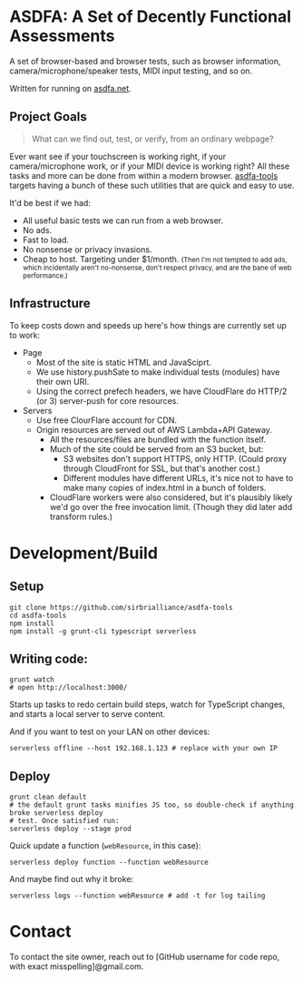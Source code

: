 # ASDFA: A Set of Decently Functional Assessments

A set of browser-based and browser tests, such as browser information, camera/microphone/speaker tests, MIDI input testing, and so on.

Written for running on [asdfa.net](https://asdfa.net/).

## Project Goals

> What can we find out, test, or verify, from an ordinary webpage?

Ever want see if your touchscreen is working right, if your camera/microphone work, or if your MIDI device is working right? All these tasks and more can be done from within a modern browser. [asdfa-tools](https://github.com/sirbrialliance/asdfa-tools/) targets having a bunch of these such utilities that are quick and easy to use.

It'd be best if we had:

- All useful basic tests we can run from a web browser.
- No ads.
- Fast to load.
- No nonsense or privacy invasions.
- Cheap to host. Targeting under $1/month. <small>(Then I'm not tempted to add ads, which incidentally aren't no-nonsense, don't respect privacy, and are the bane of web performance.)</small>

## Infrastructure

To keep costs down and speeds up here's how things are currently set up to work:

- Page
	- Most of the site is static HTML and JavaSciprt.
	- We use history.pushSate to make individual tests (modules) have their own URI.
	- Using the correct prefech headers, we have CloudFlare do HTTP/2 (or 3) server-push for core resources.
- Servers
	- Use free ClourFlare account for CDN.
	- Origin resources are served out of AWS Lambda+API Gateway.
		- All the resources/files are bundled with the function itself.
		- Much of the site could be served from an S3 bucket, but:
			- S3 websites don't support HTTPS, only HTTP. (Could proxy through CloudFront for SSL, but that's another cost.)
			- Different modules have different URLs, it's nice not to have to make many copies of index.html in a bunch of folders.
		- CloudFlare workers were also considered, but it's plausibly likely we'd go over the free invocation limit. (Though they did later add transform rules.)

# Development/Build

## Setup

	git clone https://github.com/sirbrialliance/asdfa-tools
	cd asdfa-tools
	npm install
	npm install -g grunt-cli typescript serverless

## Writing code:

	grunt watch
	# open http://localhost:3000/

Starts up tasks to redo certain build steps, watch for TypeScript changes, and starts a local server to serve content.

And if you want to test on your LAN on other devices:

	serverless offline --host 192.168.1.123 # replace with your own IP

## Deploy

	grunt clean default
	# the default grunt tasks minifies JS too, so double-check if anything broke serverless deploy
	# test. Once satisfied run:
	serverless deploy --stage prod

Quick update a function (`webResource`, in this case):

	serverless deploy function --function webResource

And maybe find out why it broke:

	serverless logs --function webResource # add -t for log tailing

# Contact

To contact the site owner, reach out to [GitHub username for code repo, with exact misspelling]@gmail.com.
